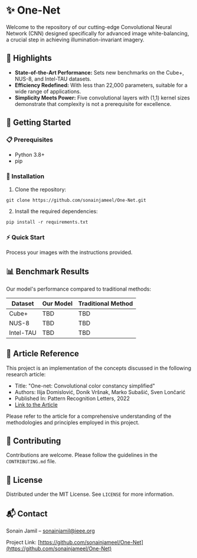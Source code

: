 # :sparkles: One-Net 

Welcome to the repository of our cutting-edge Convolutional Neural Network (CNN) designed specifically for advanced image white-balancing, a crucial step in achieving illumination-invariant imagery.

## :star2: Highlights 

- **State-of-the-Art Performance:** Sets new benchmarks on the Cube+, NUS-8, and Intel-TAU datasets.
- **Efficiency Redefined:** With less than 22,000 parameters, suitable for a wide range of applications.
- **Simplicity Meets Power:** Five convolutional layers with (1,1) kernel sizes demonstrate that complexity is not a prerequisite for excellence.

## :rocket: Getting Started 

### :clipboard: Prerequisites 

- Python 3.8+
- pip

### :wrench: Installation 

1. Clone the repository:

`git clone https://github.com/sonainjameel/One-Net.git`

2. Install the required dependencies:

`pip install -r requirements.txt`


### :zap: Quick Start 

Process your images with the instructions provided.

## :bar_chart: Benchmark Results 

Our model's performance compared to traditional methods:

| Dataset  | Our Model | Traditional Method |
|----------|-----------|--------------------|
| Cube+    | TBD       | TBD                |
| NUS-8    | TBD       | TBD                |
| Intel-TAU| TBD       | TBD                |

## :page_with_curl: Article Reference 

This project is an implementation of the concepts discussed in the following research article:

- Title: "One-net: Convolutional color constancy simplified"
- Authors: Ilija Domislović, Donik Vršnak, Marko Subašić, Sven Lončarić
- Published In: Pattern Recognition Letters, 2022
- [Link to the Article](https://www.sciencedirect.com/science/article/pii/S0167865522001477)

Please refer to the article for a comprehensive understanding of the methodologies and principles employed in this project.

## :handshake: Contributing 

Contributions are welcome. Please follow the guidelines in the `CONTRIBUTING.md` file.

## :scroll: License 
Distributed under the MIT License. See `LICENSE` for more information.

## :mailbox_with_mail: Contact 

Sonain Jamil – sonainjamil@ieee.org

Project Link: [https://github.com/sonainjameel/One-Net](https://github.com/sonainjameel/One-Net)
